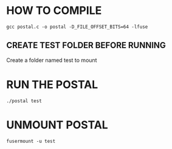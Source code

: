 # HOW TO COMPILE
```
gcc postal.c -o postal -D_FILE_OFFSET_BITS=64 -lfuse
```
## CREATE TEST FOLDER BEFORE RUNNING
Create a folder named test to mount

# RUN THE POSTAL
```
./postal test
```
# UNMOUNT POSTAL
```
fusermount -u test

